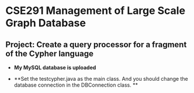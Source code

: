 # CSE291 Management of Large Scale Graph Database
## Project: Create a query processor for a fragment of the Cypher language

* **My MySQL database is uploaded** 

* **Set the testcypher.java as the main class. And you should change the database connection in the DBConnection class. ** 
